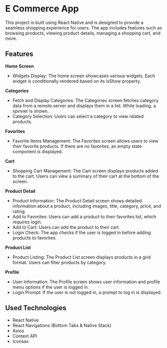 # E Commerce App

This project is built using React Native and is designed to provide a seamless shopping experience for users. The app includes features such as browsing products, viewing product details, managing a shopping cart, and more.

## Features

**Home Screen**
- Widgets Display: The home screen showcases various widgets. Each widget is conditionally rendered based on its isShow property.

**Categories**
- Fetch and Display Categories: The Categories screen fetches category data from a remote server and displays them in a list. While loading, a spinner is shown.
- Category Selection: Users can select a category to view related products.

**Favorites**
- Favorite Items Management: The Favorites screen allows users to view their favorite products. If there are no favorites, an empty state component is displayed.

**Cart**
- Shopping Cart Management: The Cart screen displays products added to the cart. Users can view a summary of their cart at the bottom of the screen.

**Product Detail**
- Product Information: The Product Detail screen shows detailed information about a product, including images, title, category, price, and rating.
- Add to Favorites: Users can add a product to their favorites list, which requires login.
- Add to Cart: Users can add the product to their cart.
- Login Check: The app checks if the user is logged in before adding products to favorites.

**Product List**
- Product Listing: The Product List screen displays products in a grid format. Users can filter products by category.

**Profile**
- User Information: The Profile screen shows user information and profile menu options if the user is logged in.
- Login Prompt: If the user is not logged in, a prompt to log in is displayed.

## Used Technologies
* React Native
* React Navigations (Bottom Tabs & Native Stack)
* Axios
* Context API
* Iconsax
